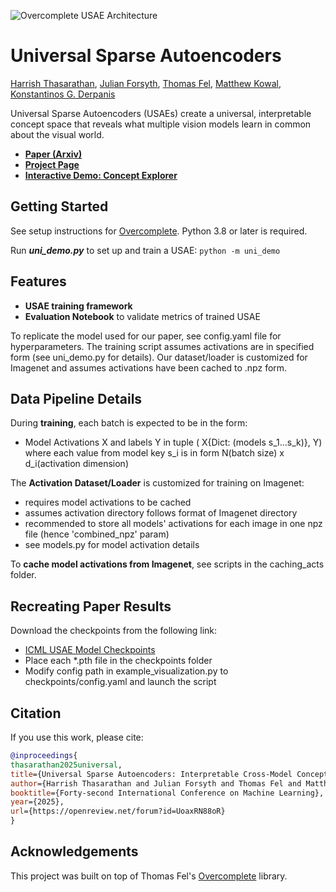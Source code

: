 ![Overcomplete USAE Architecture](https://yorkucvil.github.io/UniversalSAE/img/fig1.png)

# Universal Sparse Autoencoders

[Harrish Thasarathan](https://harry-thasarathan.github.io),
[Julian Forsyth](https://j-forsyth.github.io),
[Thomas Fel](https://thomasfel.fr/),
[Matthew Kowal](https://mkowal2.github.io/),
[Konstantinos G. Derpanis](https://csprofkgd.github.io/)

Universal Sparse Autoencoders (USAEs) create a universal, interpretable concept space that reveals what multiple vision models learn in common about the visual world.

- **[Paper (Arxiv)](https://arxiv.org/abs/2502.03714)**
- **[Project Page](https://yorkucvil.github.io/UniversalSAE/)**
- **[Interactive Demo: Concept Explorer](https://yorkucvil.github.io/UniversalSAE/demo)**

## Getting Started

See setup instructions for [Overcomplete](https://github.com/KempnerInstitute/overcomplete). Python 3.8 or later is required.

Run **_uni_demo.py_** to set up and train a USAE: ```python -m uni_demo```

## Features

- **USAE training framework**
- **Evaluation Notebook** to validate metrics of trained USAE

To replicate the model used for our paper, see config.yaml file for hyperparameters. The training script assumes activations are in specified form (see uni_demo.py for details). Our dataset/loader is customized for Imagenet and assumes activations have been cached to .npz form.

## Data Pipeline Details
During **training**, each batch is expected to be in the form:
- Model Activations X and labels Y in tuple ( X{Dict: (models s_1...s_k)}, Y)
where each value from model key s_i is in form N(batch size) x d_i(activation dimension)

The **Activation Dataset/Loader** is customized for training on Imagenet:
- requires model activations to be cached
- assumes activation directory follows format of Imagenet directory
- recommended to store all models' activations for each image in one npz file (hence 'combined_npz' param)
- see models.py for model activation details

To **cache model activations from Imagenet**, see scripts in the caching_acts folder.

## Recreating Paper Results 
Download the checkpoints from the following link:
- [ICML USAE Model Checkpoints](https://drive.google.com/drive/folders/1zkh5Ftd2dRJFKEzYwad0AZKsn-A8MWNx?usp=sharing)
- Place each *.pth file in the checkpoints folder
- Modify config path in example_visualization.py to checkpoints/config.yaml and launch the script

## Citation

If you use this work, please cite:

```bibtex
@inproceedings{
thasarathan2025universal,
title={Universal Sparse Autoencoders: Interpretable Cross-Model Concept Alignment},
author={Harrish Thasarathan and Julian Forsyth and Thomas Fel and Matthew Kowal and Konstantinos G. Derpanis},
booktitle={Forty-second International Conference on Machine Learning},
year={2025},
url={https://openreview.net/forum?id=UoaxRN88oR}
}
```

## Acknowledgements

This project was built on top of Thomas Fel's [Overcomplete](https://github.com/KempnerInstitute/overcomplete) library.

